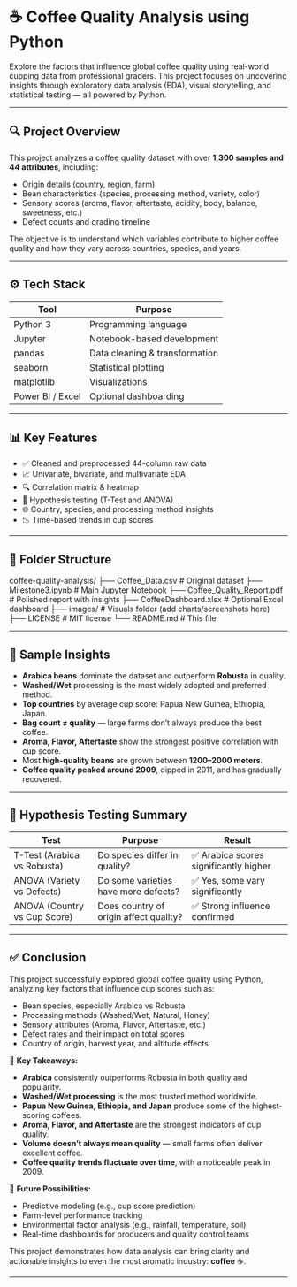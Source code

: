 # ☕ Coffee Quality Analysis using Python

Explore the factors that influence global coffee quality using real-world cupping data from professional graders. This project focuses on uncovering insights through exploratory data analysis (EDA), visual storytelling, and statistical testing — all powered by Python.

---

## 🔍 Project Overview

This project analyzes a coffee quality dataset with over **1,300 samples and 44 attributes**, including:

- Origin details (country, region, farm)
- Bean characteristics (species, processing method, variety, color)
- Sensory scores (aroma, flavor, aftertaste, acidity, body, balance, sweetness, etc.)
- Defect counts and grading timeline

The objective is to understand which variables contribute to higher coffee quality and how they vary across countries, species, and years.

---

## ⚙️ Tech Stack

| Tool       | Purpose                         |
|------------|---------------------------------|
| Python 3   | Programming language            |
| Jupyter    | Notebook-based development      |
| pandas     | Data cleaning & transformation  |
| seaborn    | Statistical plotting             |
| matplotlib | Visualizations                  |
| Power BI / Excel | Optional dashboarding     |

---

## 📊 Key Features

- ✅ Cleaned and preprocessed 44-column raw data
- 📈 Univariate, bivariate, and multivariate EDA
- 🔍 Correlation matrix & heatmap
- 🧪 Hypothesis testing (T-Test and ANOVA)
- 🌐 Country, species, and processing method insights
- 📉 Time-based trends in cup scores

---

## 📁 Folder Structure

coffee-quality-analysis/
├── Coffee_Data.csv # Original dataset
├── Milestone3.ipynb # Main Jupyter Notebook
├── Coffee_Quality_Report.pdf # Polished report with insights
├── CoffeeDashboard.xlsx # Optional Excel dashboard
├── images/ # Visuals folder (add charts/screenshots here)
├── LICENSE # MIT license
└── README.md # This file

---

## 🧠 Sample Insights

- **Arabica beans** dominate the dataset and outperform **Robusta** in quality.
- **Washed/Wet** processing is the most widely adopted and preferred method.
- **Top countries** by average cup score: Papua New Guinea, Ethiopia, Japan.
- **Bag count ≠ quality** — large farms don’t always produce the best coffee.
- **Aroma, Flavor, Aftertaste** show the strongest positive correlation with cup score.
- Most **high-quality beans** are grown between **1200–2000 meters**.
- **Coffee quality peaked around 2009**, dipped in 2011, and has gradually recovered.

---

## 🧪 Hypothesis Testing Summary

| Test                         | Purpose                                      | Result                            |
|------------------------------|----------------------------------------------|-----------------------------------|
| T-Test (Arabica vs Robusta) | Do species differ in quality?                | ✅ Arabica scores significantly higher |
| ANOVA (Variety vs Defects)  | Do some varieties have more defects?         | ✅ Yes, some vary significantly     |
| ANOVA (Country vs Cup Score)| Does country of origin affect quality?       | ✅ Strong influence confirmed       |

---

## ✅ Conclusion

This project successfully explored global coffee quality using Python, analyzing key factors that influence cup scores such as:

- Bean species, especially Arabica vs Robusta
- Processing methods (Washed/Wet, Natural, Honey)
- Sensory attributes (Aroma, Flavor, Aftertaste, etc.)
- Defect rates and their impact on total scores
- Country of origin, harvest year, and altitude effects

📌 **Key Takeaways:**
- **Arabica** consistently outperforms Robusta in both quality and popularity.
- **Washed/Wet processing** is the most trusted method worldwide.
- **Papua New Guinea, Ethiopia, and Japan** produce some of the highest-scoring coffees.
- **Aroma, Flavor, and Aftertaste** are the strongest indicators of cup quality.
- **Volume doesn’t always mean quality** — small farms often deliver excellent coffee.
- **Coffee quality trends fluctuate over time**, with a noticeable peak in 2009.

🔮 **Future Possibilities:**
- Predictive modeling (e.g., cup score prediction)
- Farm-level performance tracking
- Environmental factor analysis (e.g., rainfall, temperature, soil)
- Real-time dashboards for producers and quality control teams

This project demonstrates how data analysis can bring clarity and actionable insights to even the most aromatic industry: **coffee** ☕.

---

